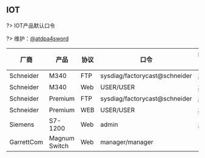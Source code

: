## IOT

?> IOT产品默认口令

?> 维护：[@atdpa4sword](https://github.com/atdpa4sw0rd)

| 厂商       | 产品          | 协议 | 口令                          | FOFAPro查询语法                                              | 备注 |
| ---------- | ------------- | ---- | ----------------------------- | ------------------------------------------------------------ | ---- |
| Schneider  | M340          | FTP  | sysdiag/factorycast@schneider | [相关产品](https://fofa.so/result?q=Schneider&qbase64=U2NobmVpZGVy) |      |
| Schneider  | M340          | Web  | USER/USER                     | [相关产品](https://fofa.so/result?q=Schneider&qbase64=U2NobmVpZGVy) |      |
| Schneider  | Premium       | FTP  | sysdiag/factorycast@schneider | [相关产品](https://fofa.so/result?q=Schneider&qbase64=U2NobmVpZGVy) |      |
| Schneider  | Premium       | WEB  | USER/USER                     | [相关产品](https://fofa.so/result?q=Schneider&qbase64=U2NobmVpZGVy) |      |
| Siemens    | S7-1200       | Web  | admin                         | [相关产品](https://fofa.so/result?q=Siemens&qbase64=U2llbWVucw%3D%3D) |      |
| GarrettCom | Magnum Switch | Web  | manager/manager               |                                                              |      |